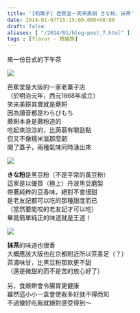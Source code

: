 ```yaml
---
title: '[和菓子] 芭蕉堂－笑来美餅 きな粉、抹茶'
date: 2014-01-07T15:15:00.000+08:00
draft: false
aliases: [ "/2014/01/blog-post_7.html" ]
tags : [flavor - 螞蟻族]
---
```


來一份日式的下午茶  

![](/images/bashoudo.jpg)

芭蕉堂是大阪的一家老菓子店  
（於明治元年，西元1868年成立）  
笑来美餅其實就是蕨餅  
因為讀音都是わらびもち  
蕨餅本身是蕨粉造的  
吃起來涼涼的，比蒟蒻有嚼勁點  
但又不像糯米滋那麼韌    
開了蓋子，兩種氣味同時湧出來  

![](/images/bashoudo1.jpg)

**きな粉**是黑豆粉（不是平常的黃豆粉）  
這家是以優質（極上）丹波黒豆磨製  
帶著純粹的豆香味，絕對不會很甜  
是老友記都可以吃的那種甜度而已  
（當然要能咬的老友記才可以吃）    
畢竟簡單純正的味道就是王道！  

![](/images/bashoudo2.jpg)

**抹茶**的味道也很香  
大概應該大阪也在京都附近所以茶香足（？）  
茶濃味甘，比黑豆粉那款更不甜  
（還是微甜的而不是苦的放心好了）  
  
  
另，食蕨餅會令腸胃更健康  
雖然這小小一盒會使我多好就不得而知  
不過蠻好吃我就絕對感受得到～

